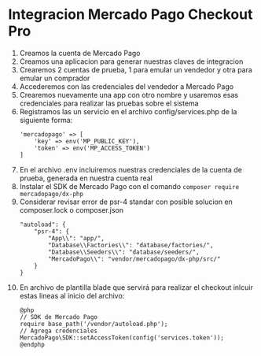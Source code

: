 # Integracion Mercado Pago Checkout Pro
1. Creamos la cuenta de Mercado Pago
2. Creamos una aplicacion para generar nuestras claves de integracion
3. Crearemos 2 cuentas de prueba, 1 para emular un vendedor y otra para emular un comprador
4. Accederemos con las credenciales del vendedor a Mercado Pago
5. Crearemos nuevamente una app con otro nombre y usaremos esas credenciales para realizar las pruebas sobre el sistema
6. Registramos las un servicio en el archivo config/services.php de la siguiente forma:
	```
	'mercadopago' => [
		'key' => env('MP_PUBLIC_KEY'),
		'token' => env('MP_ACCESS_TOKEN')
	]
	```
7. En el archivo .env incluiremos nuestras credenciales de la cuenta de prueba, generada en nuestra cuenta real
8. Instalar el SDK de Mercado Pago con el comando 
	```composer require mercadopago/dx-php```
9. Considerar revisar error de psr-4 standar con posible solucion en composer.lock o composer.json 
	```
	"autoload": {
		"psr-4": {
			"App\\": "app/",
			"Database\\Factories\\": "database/factories/",
			"Database\\Seeders\\": "database/seeders/",
			"MercadoPago\\": "vendor/mercadopago/dx-php/src/"
		}
	}
	```
10. En archivo de plantilla blade que servirá para realizar el checkout inlcuir estas lineas al inicio del archivo:
	```
	@php
	// SDK de Mercado Pago
	require base_path('/vendor/autoload.php');
	// Agrega credenciales
	MercadoPago\SDK::setAccessToken(config('services.token'));
	@endphp
	```